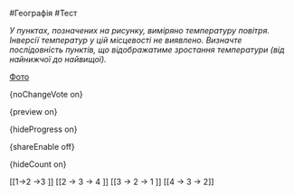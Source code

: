 #Географія #Тест

*У пунктах, позначених на рисунку, виміряно температуру повітря. Інверсії температур у цій місцевості не виявлено. Визначте послідовність пунктів, що відображатиме зростання температури (від найнижчої до найвищої).*

[Фото](https://zno.osvita.ua//doc/images/znotest/126/12651/7.jpg)

{noChangeVote on}

{preview on}

{hideProgress on}

{shareEnable off}

{hideCount on}

[[1→2 →3 ]]
[[2 → 3 → 4 ]]
[[3 → 2 → 1 ]]
[[4 → З → 2]]
